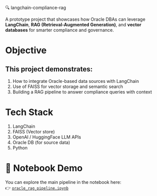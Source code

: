  🔍 langchain-compliance-rag

A prototype project that showcases how Oracle DBAs can leverage **LangChain**, **RAG (Retrieval-Augmented Generation)**, and **vector databases** for smarter compliance and governance.


Objective
============

This project demonstrates:
--------------------------
1) How to integrate Oracle-based data sources with LangChain
2) Use of FAISS for vector storage and semantic search
3) Building a RAG pipeline to answer compliance queries with context

Tech Stack
===========
1. LangChain
2. FAISS (Vector store)
3. OpenAI / HuggingFace LLM APIs
4. Oracle DB (for source data)
5. Python

📓 Notebook Demo
=================

You can explore the main pipeline in the notebook here:  
👉 [`oracle_rag_pipeline.ipynb`](oracle_rag_pipeline.ipynb)
